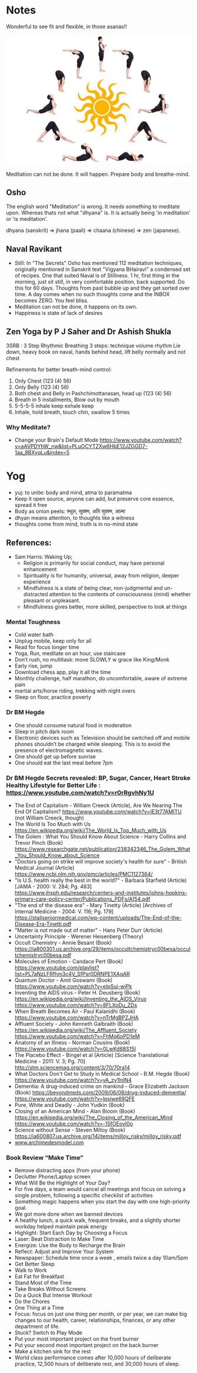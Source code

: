 # Notes 

Wonderful to see fit and flexible, in those asanas!!

<img src="images/sunsal.jpg" />

Meditation can not be done. It will happen. Prepare body and breathe-mind.

## Osho
The english word "Meditation" is wrong. It needs something to meditate upon. Whereas
 thats not what "dhyana" is. It is actually being 'in meditation' or 'is meditation'.
 
dhyana (sanskrit) => jhana (paali) => chaana (chinese) => zen (japanese).

## Naval Ravikant
- Still: In "The Secrets" Osho has mentioned 112 meditation techniques, originally mentioned in Sanskrit text "Vigyana BHairavi" a condensed set of recipes.
One that suited Naval is of Stillness. 1 hr, first thing in the morning, just sit still, in very comfortable position, back supported. Do this for 60 days.
Thoughts from past bubble up and they get sorted over time. A day comes when no such thoughts come and the INBOX becomes ZERO. You feel bliss.
- Meditation can not be done, it happens on its own.
- Happiness is state of lack of desires

## Zen Yoga by P J Saher and Dr Ashish Shukla
3SRB : 3 Step Rhythmic Breathing
3 steps: technique volume rhythm
Lie down, heavy book on naval, hands behind head, lift belly normally and not chest

Refinements for better breath-mind control:
1. Only Chest (123 (4) 56)
2. Only Belly (123 (4) 56)
3. Both chest and Belly in Pashchimottanasan, head up (123 (4) 56)
4. Breath in 5 installments, Blow out by mouth
5. 5-5-5-5 inhale keep exhale keep
6. Inhale, hold breath, touch chin, swallow 5 times

### Why Meditate?
* Change your Brain's Default Mode  https://www.youtube.com/watch?v=aAVPDYhW_nw&list=PLuOCYTZXw6HbE12JZGGD7-1aa_8BXyqLu&index=5 

# Yog 
- yuj: to unite: body and mind, atma to paramatma
- Keep it open source, anyone can add, but preserve core essence, spread it free
- Body as onion peels: स्थुल, सूक्श्म, अति सुक्श्म, आत्मा
- dhyan means attention, to thoughts like a witness 
- thoughts come from mind, truth is in no-mind state

## References:
- Sam Harris: Waking Up;
   - Religion is primarily for social conduct, may have personal enhancement
   - Spirituality is for humanity, universal, away from religion, deeper experience
   - Mindfulness is a state of being clear, non-judgmental and un-distracted attention to the contents of consciousness (mind) whether pleasant or unpleasant.
   - Mindfulness gives better, more skilled, perspective to look at things
   
### Mental Toughness
* Cold water bath
* Unplug mobile, keep only for all
* Read for focus longer time
* Yoga, Run, meditate on an hour, use staircase
* Don’t rush, no multitask: move SLOWLY w grace like King/Monk
* Early rise, jump
* Download chess app, play it all the time
* Monthly challenge, half marathon, do uncomfortable, aware of extreme pain
* martial arts/horse riding, trekking with night overs
* Sleep on floor, practice poverty

### Dr BM Hegde
*    One should consume natural food in moderation 
*    Sleep in pitch dark room 
*    Electronic devices such as Television should be switched off and mobile phones shouldn’t be charged while sleeping. This is to avoid the presence of electromagnetic waves. 
*    One should get up before sunrise 
*    One should eat the last meal before 7pm

### Dr BM Hegde Secrets revealed: BP, Sugar, Cancer, Heart Stroke Healthy Lifestyle for Better Life : https://www.youtube.com/watch?v=r0rRgvhNy1U 
* The End of Capitalism - William Creeck (Article), Are We Nearing The End Of Capitalism?  https://www.youtube.com/watch?v=IE3t77AMITU  (not William Creeck, though)
* The World Is Too Much with Us https://en.wikipedia.org/wiki/The_World_Is_Too_Much_with_Us   
* The Golem : What You Should Know About Science - Harry Collins and Trevor Pinch (Book) https://www.researchgate.net/publication/238342346_The_Golem_What_You_Should_Know_about_Science 
* "Doctors going on strike will improve society's health for sure" - British Medical Journal (Article) https://www.ncbi.nlm.nih.gov/pmc/articles/PMC1127364/ 
* "Is U.S. health really the best in the world?" - Barbara Starfield (Article) [JAMA - 2000: V. 284; Pg. 483] https://www.jhsph.edu/research/centers-and-institutes/johns-hopkins-primary-care-policy-center/Publications_PDFs/A154.pdf 
* "The end of the disease era" - Mary Tinetty (Article) [Archives of Internal Medicine - 2004: V. 116; Pg. 179] https://stallseniormedical.com/wp-content/uploads/The-End-of-the-Disease-Era-Tinetti.pdf 
* "Matter is not made out of matter" - Hans Peter Durr (Article)
* Uncertainty Principle - Werener Heisenberg (Theory)
* Occult Chemistry - Annie Besant (Book) https://ia800301.us.archive.org/29/items/occultchemistryc00besa/occultchemistryc00besa.pdf 
* Molecules of Emotion - Candace Pert (Book) https://www.youtube.com/playlist?list=PL7aNzLFRfhm3c4V_SfPsr0DRNPE1XAgAR 
* Quantum Doctor - Amit Goswami (Book) https://www.youtube.com/watch?v=eIpSui-wjPk 
* Inventing the AIDS virus - Peter H. Deusberg (Book) https://en.wikipedia.org/wiki/Inventing_the_AIDS_Virus  https://www.youtube.com/watch?v=8FLXoDu_ZDs 
* When Breath Becomes Air - Paul Kalanidhi (Book) https://www.youtube.com/watch?v=nTrMgBPZJHA 
* Affluent Society - John Kenneth Galbraith (Book)  https://en.wikipedia.org/wiki/The_Affluent_Society https://www.youtube.com/watch?v=FhMq6oPD1eM 
* Anatomy of an Illness - Norman Cousins (Book) https://www.youtube.com/watch?v=0LwKd68S15I 
* The Placebo Effect - Bingel et al (Article) [Science Translational Medicine - 2011: V. 3; Pg. 70] http://stm.sciencemag.org/content/3/70/70ra14 
* What Doctors Don't Get to Study in Medical School - B.M. Hegde (Book) https://www.youtube.com/watch?v=yA_zy1lnlN4 
* Dementia: A drug-induced crime on mankind - Grace Elizabeth Jackson (Book)  https://beyondmeds.com/2009/06/08/drug-induced-dementia/   https://www.youtube.com/watch?v=lpsjwe69QFE 
* Pure, White and Deadly - John Yudkin (Book)
* Closing of an American Mind - Alan Bloom (Book) https://en.wikipedia.org/wiki/The_Closing_of_the_American_Mind  https://www.youtube.com/watch?v=-15fOEovI0o 
* Science without Sense - Steven Milloy (Book)  https://ia600807.us.archive.org/14/items/milloy_risky/milloy_risky.pdf 
*  www.archimedesmodel.com

### Book Review “Make Time”
* Remove distracting apps (from your phone)
* Declutter Phone/Laptop screen
* What Will Be the Highlight of Your Day?
* For five days, a team would cancel all meetings and focus on solving a single problem, following a specific checklist of activities
* Something magic happens when you start the day with one high-priority goal.
* We got more done when we banned devices
* A healthy lunch, a quick walk, frequent breaks, and a slightly shorter workday helped maintain peak energy
* Highlight: Start Each Day by Choosing a Focus
* Laser: Beat Distraction to Make Time
* Energize: Use the Body to Recharge the Brain
* Reflect: Adjust and Improve Your System
* Newspaper: Schedule time once a week , emails twice a day 10am/5pm
* Get Better Sleep
* Walk to Work
* Eat Fat for Breakfast
* Stand Most of the Time
* Take Breaks Without Screens
* Do a Quick But Intense Workout
* Do the Chores
* One Thing at a Time
* Focus: focus on just one thing per month, or per year, we can make big changes to our health, career, relationships, finances, or any other department of life.
* Stuck? Switch to Play Mode
* Put your most important project on the front burner
* Put your second most important project on the back burner
* Make a kitchen sink for the rest
* World class performance comes after 10,000 hours of deliberate practice, 12,500 hours of deliberate rest, and 30,000 hours of sleep.
